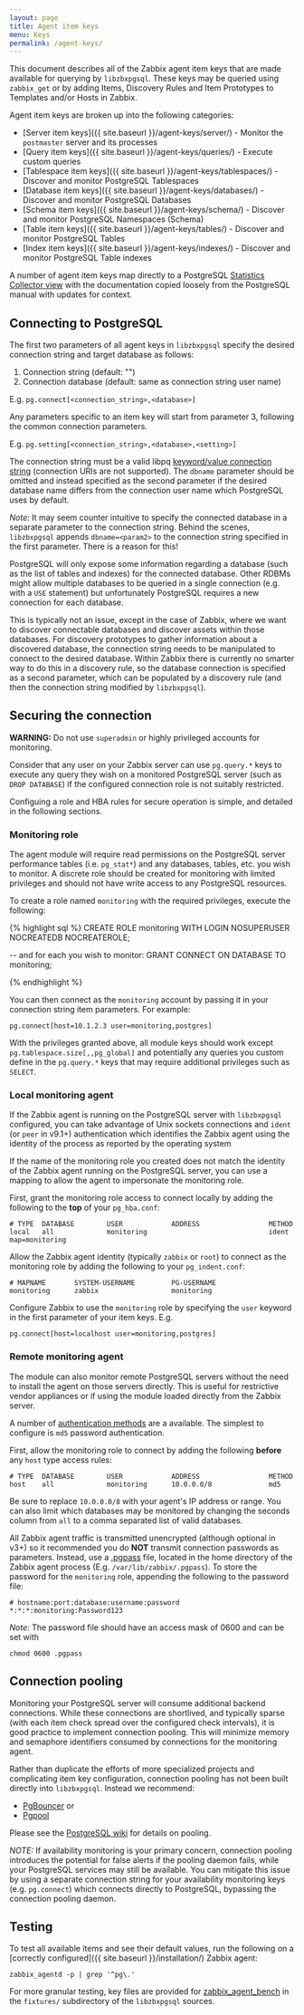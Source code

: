 ```yaml
---
layout: page
title: Agent item keys
menu: Keys
permalink: /agent-keys/
---
```


This document describes all of the Zabbix agent item keys that are made
available for querying by `libzbxpgsql`. These keys may be queried using
`zabbix_get` or by adding Items, Discovery Rules and Item Prototypes to
Templates and/or Hosts in Zabbix.

Agent item keys are broken up into the following categories:

* [Server item keys]({{ site.baseurl }}/agent-keys/server/) - Monitor the
  `postmaster` server and its processes
* [Query item keys]({{ site.baseurl }}/agent-keys/queries/) - Execute custom
  queries
* [Tablespace item keys]({{ site.baseurl }}/agent-keys/tablespaces/) - Discover and
  monitor PostgreSQL Tablespaces
* [Database item keys]({{ site.baseurl }}/agent-keys/databases/) - Discover and
  monitor PostgreSQL Databases
* [Schema item keys]({{ site.baseurl }}/agent-keys/schema/) - Discover and
  monitor PostgreSQL Namespaces (Schema)
* [Table item keys]({{ site.baseurl }}/agent-keys/tables/) - Discover and
  monitor PostgreSQL Tables
* [Index item keys]({{ site.baseurl }}/agent-keys/indexes/) - Discover and
  monitor PostgreSQL Table indexes

A number of agent item keys map directly to a PostgreSQL
[Statistics Collector view](http://www.postgresql.org/docs/9.4/static/monitoring-stats.html)
with the documentation copied loosely from the PostgreSQL manual with updates
for context.


## Connecting to PostgreSQL

The first two parameters of all agent keys in `libzbxpgsql` specify the desired
connection string and target database as follows:

1. Connection string     (default: "")
2. Connection database   (default: same as connection string user name)

E.g. `pg.connect[<connection_string>,<database>]`

Any parameters specific to an item key will start from parameter 3, following
the common connection parameters.

E.g. `pg.setting[<connection_string>,<database>,<setting>]`

The connection string must be a valid libpq [keyword/value connection string](http://www.postgresql.org/docs/9.4/static/libpq-connect.html#LIBPQ-PARAMKEYWORDS)
(connection URIs are not supported). The `dbname` parameter should be omitted
and instead specified as the second parameter if the desired database name
differs from the connection user name which PostgreSQL uses by default.

*Note:* It may seem counter intuitive to specify the connected database
in a separate parameter to the connection string. Behind the scenes,
`libzbxpgsql` appends `dbname=<param2>` to the connection string specified in
the first parameter. There is a reason for this!

PostgreSQL will only expose some information regarding a database (such as the
list of tables and indexes) for the connected database. Other RDBMs might allow
multiple databases to be queried in a single connection (e.g. with a `USE`
statement) but unfortunately PostgreSQL requires a new connection for each
database.

This is typically not an issue, except in the case of Zabbix, where we want to
discover connectable databases and discover assets within those databases.
For discovery prototypes to gather information about a discovered database, the
connection string needs to be manipulated to connect to the desired database.
Within Zabbix there is currently no smarter way to do this in a discovery rule,
so the database connection is specified as a second parameter, which can be
populated by a discovery rule (and then the connection string modified by
`libzbxpgsql`).


## Securing the connection

__WARNING:__ Do not use `superadmin` or highly privileged accounts for
monitoring.

Consider that any user on your Zabbix server can use `pg.query.*` keys to
execute any query they wish on a monitored PostgreSQL server (such as 
`DROP DATABASE`) if the configured connection role is not suitably restricted.

Configuing a role and HBA rules for secure operation is simple, and detailed
in the following sections.

### Monitoring role

The agent module will require read permissions on the PostgreSQL server
performance tables (i.e. `pg_stat*`) and any databases, tables, etc. you wish
to monitor. A discrete role should be created for monitoring with limited
privileges and should not have write access to any PostgreSQL resources.

To create a role named `monitoring` with the required privileges, execute the
following:

{% highlight sql %}
CREATE ROLE monitoring WITH LOGIN NOSUPERUSER NOCREATEDB NOCREATEROLE;

-- and for each <dbname> you wish to monitor:
GRANT CONNECT ON DATABASE <dbname> TO monitoring;

{% endhighlight %}

You can then connect as the `monitoring` account by passing it in your
connection string item parameters. For example:

    pg.connect[host=10.1.2.3 user=monitoring,postgres]

With the privileges granted above, all module keys should work except
`pg.tablespace.size[,,pg_global]` and potentially any queries you custom define
in the `pg.query.*` keys that may require additional privileges such as
`SELECT`.

### Local monitoring agent

If the Zabbix agent is running on the PostgreSQL server with `libzbxpgsql`
configured, you can take advantage of Unix sockets connections and `ident`
(or `peer` in v9.1+) authentication which identifies the Zabbix agent using the
identity of the process as reported by the operating system

If the name of the monitoring role you created does not match the identity of
the Zabbix agent running on the PostgreSQL server, you can use a mapping to
allow the agent to impersonate the monitoring role.

First, grant the monitoring role access to connect locally by adding the
following to the __top__ of your `pg_hba.conf`:

    # TYPE  DATABASE        USER            ADDRESS                 METHOD
    local   all             monitoring                              ident map=monitoring

Allow the Zabbix agent identity (typically `zabbix` or `root`) to connect as
the monitoring role by adding the following to your `pg_indent.conf`:

    # MAPNAME       SYSTEM-USERNAME         PG-USERNAME
    monitoring      zabbix                  monitoring

Configure Zabbix to use the `monitoring` role by specifying the `user` keyword
in the first parameter of your item keys. E.g.

    pg.connect[host=localhost user=monitoring,postgres]

### Remote monitoring agent

The module can also monitor remote PostgreSQL servers without the need to
install the agent on those servers directly. This is useful for restrictive
vendor appliances or if using the module loaded directly from the Zabbix
server.

A number of [authentication methods](http://www.postgresql.org/docs/9.4/static/auth-methods.html)
are a available. The simplest to configure is `md5` password authentication.

First, allow the monitoring role to connect by adding the following __before__
any `host` type access rules:

    # TYPE  DATABASE        USER            ADDRESS                 METHOD
    host    all             monitoring      10.0.0.0/8              md5

Be sure to replace `10.0.0.0/8` with your agent's IP address or range. You can
also limit which databases may be monitored by changing the seconds column from
`all` to a comma separated list of valid databases.

All Zabbix agent traffic is transmitted unencrypted (although optional in v3+)
so it recommended you do __NOT__ transmit connection passwords as parameters.
Instead, use a [.pgpass](http://www.postgresql.org/docs/9.4/static/libpq-pgpass.html)
file, located in the home directory of the Zabbix agent process (E.g.
`/var/lib/zabbix/.pgpass`). To store the password for the `monitoring` role,
appending the following to the password file:

    # hostname:port:database:username:password
    *:*:*:monitoring:Password123

*Note:* The password file should have an access mask of 0600 and can be set with

    chmod 0600 .pgpass

## Connection pooling

Monitoring your PostgreSQL server will consume additional backend connections.
While these connections are shortlived, and typically sparse (with each item
check spread over the configured check intervals), it is good practice to
implement connection pooling. This will minimize memory and semaphore
identifiers consumed by connections for the monitoring agent.

Rather than duplicate the efforts of more specialized projects and complicating
item key configuration, connection pooling has not been built directly into
`libzbxpgsql`. Instead we recommend:

 * [PgBouncer](https://pgbouncer.github.io/) or
 * [Pgpool](http://www.pgpool.net/)

Please see the 
[PostgreSQL wiki](https://wiki.postgresql.org/wiki/Replication,_Clustering,_and_Connection_Pooling#Connection_Pooling_and_Acceleration)
for details on pooling.

*NOTE:* If availability monitoring is your primary concern, connection pooling
introduces the potential for false alerts if the pooling daemon fails, while
your PostgreSQL services may still be available. You can mitigate this issue by
using a separate connection string for your availability monitoring keys (e.g.
`pg.connect`) which connects directly to PostgreSQL, bypassing the connection
pooling daemon.

## Testing

To test all available items and see their default values, run the following on
a [correctly configured]({{ site.baseurl }}/installation/) Zabbix agent:

    zabbix_agentd -p | grep '^pg\.'

For more granular testing, key files are provided for
[zabbix_agent_bench](https://github.com/cavaliercoder/zabbix_agent_bench) in
the `fixtures/` subdirectory of the `libzbxpgsql` sources.
